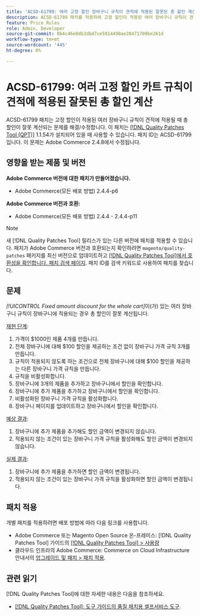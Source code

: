 ```yaml
---
title: 'ACSD-61799: 여러 고정 할인 장바구니 규칙이 견적에 적용된 잘못된 총 할인 계산'
description: ACSD-61799 패치를 적용하여 고정 할인이 적용된 여러 장바구니 규칙이 견적에 적용될 때 총 할인이 잘못 계산되는 Adobe Commerce 문제를 해결합니다.
feature: Price Rules
role: Admin, Developer
source-git-commit: 0b4c46e0db3dbd7ce5914490ae20471709be261d
workflow-type: tm+mt
source-wordcount: '445'
ht-degree: 0%

---
```



# ACSD-61799: 여러 고정 할인 카트 규칙이 견적에 적용된 잘못된 총 할인 계산

ACSD-61799 패치는 고정 할인이 적용된 여러 장바구니 규칙이 견적에 적용될 때 총 할인이 잘못 계산되는 문제를 해결/수정합니다. 이 패치는 [[!DNL Quality Patches Tool (QPT)]](/help/tools/quality-patches-tool/quality-patches-tool-to-self-serve-quality-patches.md) 1.1.54가 설치되어 있을 때 사용할 수 있습니다. 패치 ID는 ACSD-61799입니다. 이 문제는 Adobe Commerce 2.4.8에서 수정됩니다.

## 영향을 받는 제품 및 버전

**Adobe Commerce 버전에 대한 패치가 만들어졌습니다.**

* Adobe Commerce(모든 배포 방법) 2.4.4-p6

**Adobe Commerce 버전과 호환:**

* Adobe Commerce(모든 배포 방법) 2.4.4 - 2.4.4-p11

>[!NOTE]
>
>새 [!DNL Quality Patches Tool] 릴리스가 있는 다른 버전에 패치를 적용할 수 있습니다. 패치가 Adobe Commerce 버전과 호환되는지 확인하려면 `magento/quality-patches` 패키지를 최신 버전으로 업데이트하고 [[!DNL Quality Patches Tool]에서 호환성을 확인합니다. 패치 검색 페이지](https://experienceleague.adobe.com/tools/commerce-quality-patches/index.html). 패치 ID를 검색 키워드로 사용하여 패치를 찾습니다.

## 문제

*[!UICONTROL Fixed amount discount for the whole cart]*&#x200B;이(가) 있는 여러 장바구니 규칙이 장바구니에 적용되는 경우 총 할인이 잘못 계산됩니다.

<u>재현 단계</u>:

1. 가격이 $1000인 제품 4개를 만듭니다.
1. 전체 장바구니에 대해 $100 할인을 제공하는 조건 없이 장바구니 가격 규칙 3개를 만듭니다.
1. 규칙이 적용되지 않도록 하는 조건으로 전체 장바구니에 대해 $100 할인을 제공하는 다른 장바구니 가격 규칙을 만듭니다.
1. 규칙을 비활성화합니다.
1. 장바구니에 3개의 제품을 추가하고 장바구니에서 할인을 확인합니다.
1. 장바구니에 추가 제품을 추가하고 장바구니에서 할인을 확인합니다.
1. 비활성화된 장바구니 가격 규칙을 활성화합니다.
1. 장바구니 페이지를 업데이트하고 장바구니에서 할인을 확인합니다.

<u>예상 결과</u>:

1. 장바구니에 추가 제품을 추가해도 할인 금액이 변경되지 않습니다.
1. 적용되지 않는 조건이 있는 장바구니 가격 규칙을 활성화해도 할인 금액이 변경되지 않습니다.

<u>실제 결과</u>:

1. 장바구니에 추가 제품을 추가하면 할인 금액이 변경됩니다.
1. 적용되지 않는 조건이 있는 장바구니 가격 규칙을 활성화하면 할인 금액이 변경됩니다.

## 패치 적용

개별 패치를 적용하려면 배포 방법에 따라 다음 링크를 사용합니다.

* Adobe Commerce 또는 Magento Open Source 온-프레미스: [!DNL Quality Patches Tool] 가이드의 [[!DNL Quality Patches Tool] > 사용량](/help/tools/quality-patches-tool/usage.md)
* 클라우드 인프라의 Adobe Commerce: Commerce on Cloud Infrastructure 안내서의 [업그레이드 및 패치 > 패치 적용](https://experienceleague.adobe.com/docs/commerce-cloud-service/user-guide/develop/upgrade/apply-patches.html).

## 관련 읽기

[!DNL Quality Patches Tool]에 대한 자세한 내용은 다음을 참조하세요.

* [[!DNL Quality Patches Tool]: 도구 가이드의 품질 패치용 셀프서비스 도구](/help/tools/quality-patches-tool/quality-patches-tool-to-self-serve-quality-patches.md).

